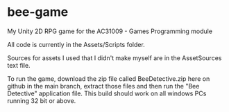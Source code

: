 # bee-game
My Unity 2D RPG game for the AC31009 - Games Programming module

All code is currently in the Assets/Scripts folder.

Sources for assets I used that I didn't make myself are in the AssetSources text file.

To run the game, download the zip file called BeeDetective.zip here on github in the main branch, extract those files and then run the "Bee Detective" application file. This build should work on all windows PCs running 32 bit or above.
